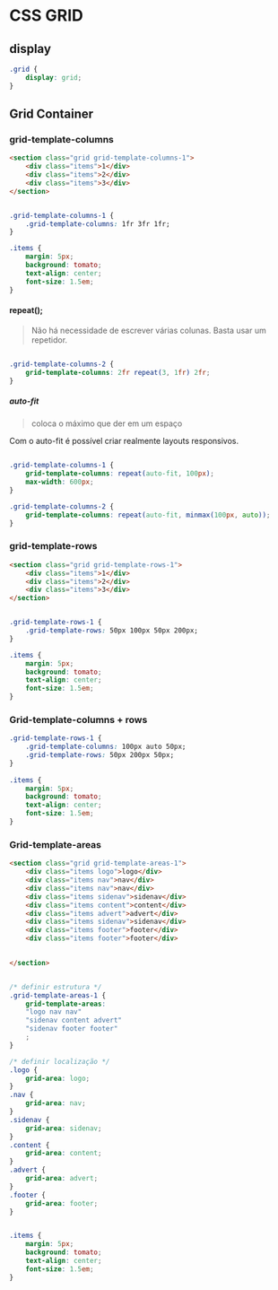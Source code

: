 # CSS GRID

## display

```css
.grid {
	display: grid;
}
```

## Grid Container
### grid-template-columns
```HTML
<section class="grid grid-template-columns-1">
	<div class="items">1</div>
	<div class="items">2</div>
	<div class="items">3</div>
</section>
```

```css

.grid-template-columns-1 {
	.grid-template-columns: 1fr 3fr 1fr; 
}

.items {
	margin: 5px;
	background: tomato;
	text-align: center;
	font-size: 1.5em;
}

```


#### repeat();
>Não há necessidade de escrever várias colunas. Basta usar um repetidor.

```CSS

.grid-template-columns-2 {
	grid-template-columns: 2fr repeat(3, 1fr) 2fr;
}

```

##### auto-fit
>coloca o máximo que der em um espaço

Com o auto-fit é possível criar realmente layouts responsivos.

```CSS

.grid-template-columns-1 {
	grid-template-columns: repeat(auto-fit, 100px);
	max-width: 600px;
}

.grid-template-columns-2 {
	grid-template-columns: repeat(auto-fit, minmax(100px, auto));
}

```


### grid-template-rows

```HTML
<section class="grid grid-template-rows-1">
	<div class="items">1</div>
	<div class="items">2</div>
	<div class="items">3</div>
</section>
```

```css

.grid-template-rows-1 {
	.grid-template-rows: 50px 100px 50px 200px; 
}

.items {
	margin: 5px;
	background: tomato;
	text-align: center;
	font-size: 1.5em;
}

```



### Grid-template-columns + rows
```css
.grid-template-rows-1 {
	.grid-template-columns: 100px auto 50px;
	.grid-template-rows: 50px 200px 50px; 
}
 
.items {
	margin: 5px;
	background: tomato;
	text-align: center;
	font-size: 1.5em;
}

```


### Grid-template-areas
```HTML
<section class="grid grid-template-areas-1">
	<div class="items logo">logo</div>
	<div class="items nav">nav</div>
	<div class="items nav">nav</div>
	<div class="items sidenav">sidenav</div>
	<div class="items content">content</div>
	<div class="items advert">advert</div>
	<div class="items sidenav">sidenav</div>
	<div class="items footer">footer</div>
	<div class="items footer">footer</div>

	
</section>
```


```css

/* definir estrutura */
.grid-template-areas-1 {
	grid-template-areas: 
	"logo nav nav"
	"sidenav content advert"
	"sidenav footer footer"
	;
}

/* definir localização */
.logo {
	grid-area: logo;
}
.nav {
	grid-area: nav;
}
.sidenav {
	grid-area: sidenav;
}
.content {
	grid-area: content;
}
.advert {
	grid-area: advert;
}
.footer {
	grid-area: footer;
}


.items {
	margin: 5px;
	background: tomato;
	text-align: center;
	font-size: 1.5em;
}

```
